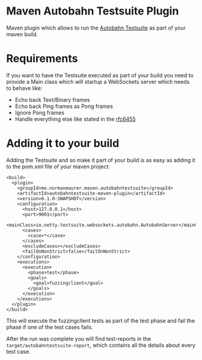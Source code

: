 Maven Autobahn Testsuite Plugin
==============================

Maven plugin which allows to run the [Autobahn Testsuite](http://autobahn.ws/testsuite/) as part of your maven build.

# Requirements
If you want to have the Testsuite executed as part of your build you need to provide a Main class which will
startup a WebSockets server which needs to behave like:

* Echo back Text/Binary frames
* Echo back Ping frames as Pong frames
* Ignore Pong frames
* Handle everything else like stated in the [rfc6455](http://tools.ietf.org/html/rfc6455)


# Adding it to your build
Adding the Testsuite and so make it part of your build is as easy as adding it to the pom.xml file of your
maven project:

    <build>
      <plugin>
        <groupId>me.normanmaurer.maven.autobahntestsuite</groupId>
        <artifactId>autobahntestsuite-maven-plugin</artifactId>
        <version>0.1.0-SNAPSHOT</version>
        <configuration>
          <host>127.0.0.1</host>
          <port>9001</port>
          <mainClass>io.netty.testsuite.websockets.autobahn.AutobahnServer</mainClass>
          <cases>
            <case>*</case>
          </cases>
          <excludeCases></excludeCases>
          <failOnNonStrict>false</failOnNonStrict>
        </configuration>
        <executions>
          <execution>
            <phase>test</phase>
            <goals>
              <goal>fuzzingclient</goal>
            </goals>
          </execution>
        </executions>
      </plugin>
    </build>


This will execute the fuzzingclient tests as part of the test phase and fail the phase if one of the test cases
fails.

After the run was complete you will find test-reports in the `target/autobahntestsuite-report`, which contains all
the details about every test case.


